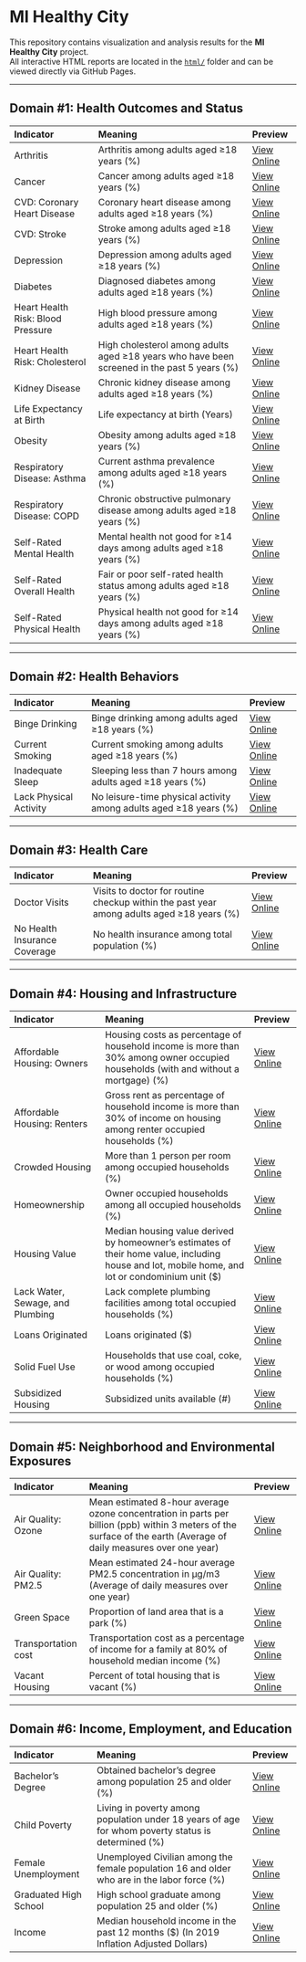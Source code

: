 # MI Healthy City

This repository contains visualization and analysis results for the **MI Healthy City** project.  
All interactive HTML reports are located in the [`html/`](./html) folder and can be viewed directly via GitHub Pages.

---

## Domain #1: Health Outcomes and Status 

| Indicator | Meaning | Preview |
|:------|:-----------|:----------------|
| Arthritis | Arthritis among adults aged ≥18 years (%) | [View Online](https://yanlintong.github.io/MI-HealthyCity/html/1_Arthrisis.html) |
| Cancer | Cancer among adults aged ≥18 years (%) | [View Online](https://yanlintong.github.io/MI-HealthyCity/html/1_Cancer.html) |
| CVD: Coronary Heart Disease | Coronary heart disease among adults aged ≥18 years (%) | [View Online](https://yanlintong.github.io/MI-HealthyCity/html/1_CVD_Coronary_Heart_Disease.html) |
| CVD: Stroke | Stroke among adults aged ≥18 years (%) | [View Online](https://yanlintong.github.io/MI-HealthyCity/html/1_CVD_Stroke.html) |
| Depression | Depression among adults aged ≥18 years (%) | [View Online](https://yanlintong.github.io/MI-HealthyCity/html/1_Depression.html) |
| Diabetes | Diagnosed diabetes among adults aged ≥18 years (%) | [View Online](https://yanlintong.github.io/MI-HealthyCity/html/1_Diabetes.html) |
| Heart Health Risk: Blood Pressure | High blood pressure among adults aged ≥18 years (%) | [View Online](https://yanlintong.github.io/MI-HealthyCity/html/1_Heart_Health_Risk_Blood_Pressure.html) |
| Heart Health Risk: Cholesterol | High cholesterol among adults aged ≥18 years who have been screened in the past 5 years (%) | [View Online](https://yanlintong.github.io/MI-HealthyCity/html/1_Heart_Health_Risk_Cholesterol.html) |
| Kidney Disease | Chronic kidney disease among adults aged ≥18 years (%) | [View Online](https://yanlintong.github.io/MI-HealthyCity/html/1_Kidney_Disease.html) |
| Life Expectancy at Birth | Life expectancy at birth (Years) | [View Online](https://yanlintong.github.io/MI-HealthyCity/html/1_Life_Expectancy_At_Birth.html) |
| Obesity | Obesity among adults aged ≥18 years (%) | [View Online](https://yanlintong.github.io/MI-HealthyCity/html/1_Obesity.html) |
| Respiratory Disease: Asthma | Current asthma prevalence among adults aged ≥18 years (%) | [View Online](https://yanlintong.github.io/MI-HealthyCity/html/1_Respiratory_Disease_Asthma.html) |
| Respiratory Disease: COPD | Chronic obstructive pulmonary disease among adults aged ≥18 years (%) | [View Online](https://yanlintong.github.io/MI-HealthyCity/html/1_Respiratory_Disease_COPD.html) |
| Self-Rated Mental Health | Mental health not good for ≥14 days among adults aged ≥18 years (%) | [View Online](https://yanlintong.github.io/MI-HealthyCity/html/1_Self_Rated_Mental_Health.html) |
| Self-Rated Overall Health | Fair or poor self-rated health status among adults aged ≥18 years (%) | [View Online](https://yanlintong.github.io/MI-HealthyCity/html/1_Self_Rated_Overall_Health.html) |
| Self-Rated Physical Health | Physical health not good for ≥14 days among adults aged ≥18 years (%) | [View Online](https://yanlintong.github.io/MI-HealthyCity/html/1_Self_Rated_Physical_Health.html) |

---

## Domain #2: Health Behaviors 

| Indicator | Meaning | Preview |
|:------|:-----------|:----------------|
| Binge Drinking | Binge drinking among adults aged ≥18 years (%) | [View Online](https://yanlintong.github.io/MI-HealthyCity/html/1_Arthrisis.html) |
| Current Smoking | Current smoking among adults aged ≥18 years (%) | [View Online](https://yanlintong.github.io/MI-HealthyCity/html/1_CVD_Coronary_Heart_Disease.html) |
| Inadequate Sleep | Sleeping less than 7 hours among adults aged ≥18 years (%) | [View Online](https://yanlintong.github.io/MI-HealthyCity/html/1_Cancer.html) |
| Lack Physical Activity | No leisure-time physical activity among adults aged ≥18 years (%) | [View Online](https://yanlintong.github.io/MI-HealthyCity/html/1_Cancer.html) |

---

## Domain #3: Health Care 

| Indicator | Meaning | Preview |
|:------|:-----------|:----------------|
| Doctor Visits | Visits to doctor for routine checkup within the past year among adults aged ≥18 years (%) | [View Online](https://yanlintong.github.io/MI-HealthyCity/html/1_Arthrisis.html) |
| No Health Insurance Coverage | No health insurance among total population (%) | [View Online](https://yanlintong.github.io/MI-HealthyCity/html/1_CVD_Coronary_Heart_Disease.html) |

---

## Domain #4: Housing and Infrastructure 

| Indicator | Meaning | Preview |
|:------|:-----------|:----------------|
| Affordable Housing: Owners | Housing costs as percentage of household income is more than 30% among owner occupied households (with and without a mortgage) (%) | [View Online](https://yanlintong.github.io/MI-HealthyCity/html/1_Cancer.html) |
| Affordable Housing: Renters | Gross rent as percentage of household income is more than 30% of income on housing among renter occupied households (%) | [View Online](https://yanlintong.github.io/MI-HealthyCity/html/1_Cancer.html) |
| Crowded Housing | More than 1 person per room among occupied households (%) | [View Online](https://yanlintong.github.io/MI-HealthyCity/html/1_Cancer.html) |
| Homeownership | Owner occupied households among all occupied households (%) | [View Online](https://yanlintong.github.io/MI-HealthyCity/html/1_Cancer.html) |
| Housing Value | Median housing value derived by homeowner’s estimates of their home value, including house and lot, mobile home, and lot or condominium unit ($) | [View Online](https://yanlintong.github.io/MI-HealthyCity/html/1_Cancer.html) |
| Lack Water, Sewage, and Plumbing | Lack complete plumbing facilities among total occupied households (%) | [View Online](https://yanlintong.github.io/MI-HealthyCity/html/1_Cancer.html) |
| Loans Originated | Loans originated ($) | [View Online](https://yanlintong.github.io/MI-HealthyCity/html/1_Cancer.html) |
| Solid Fuel Use | Households that use coal, coke, or wood among occupied households (%) | [View Online](https://yanlintong.github.io/MI-HealthyCity/html/1_Cancer.html) |
| Subsidized Housing | Subsidized units available (#) | [View Online](https://yanlintong.github.io/MI-HealthyCity/html/1_Cancer.html) |


---

## Domain #5: Neighborhood and Environmental Exposures 

| Indicator | Meaning | Preview |
|:------|:-----------|:----------------|
| Air Quality: Ozone | Mean estimated 8-hour average ozone concentration in parts per billion (ppb) within 3 meters of the surface of the earth (Average of daily measures over one year) | [View Online](https://yanlintong.github.io/MI-HealthyCity/html/1_Cancer.html) |
| Air Quality: PM2.5 | Mean estimated 24-hour average PM2.5 concentration in μg/m3 (Average of daily measures over one year) | [View Online](https://yanlintong.github.io/MI-HealthyCity/html/1_Cancer.html) |
| Green Space | Proportion of land area that is a park (%) | [View Online](https://yanlintong.github.io/MI-HealthyCity/html/1_Cancer.html) |
| Transportation cost | Transportation cost as a percentage of income for a family at 80% of household median income (%) | [View Online](https://yanlintong.github.io/MI-HealthyCity/html/1_Cancer.html) |
| Vacant Housing | Percent of total housing that is vacant (%) | [View Online](https://yanlintong.github.io/MI-HealthyCity/html/1_Cancer.html) |

---

## Domain #6: Income, Employment, and Education 

| Indicator | Meaning | Preview |
|:------|:-----------|:----------------|
| Bachelor’s Degree | Obtained bachelor’s degree among population 25 and older (%) | [View Online](https://yanlintong.github.io/MI-HealthyCity/html/1_Arthrisis.html) |
| Child Poverty | Living in poverty among population under 18 years of age for whom poverty status is determined (%) | [View Online](https://yanlintong.github.io/MI-HealthyCity/html/1_CVD_Coronary_Heart_Disease.html) |
| Female Unemployment | Unemployed Civilian among the female population 16 and older who are in the labor force (%) | [View Online](https://yanlintong.github.io/MI-HealthyCity/html/1_Cancer.html) |
| Graduated High School | High school graduate among population 25 and older (%) | [View Online](https://yanlintong.github.io/MI-HealthyCity/html/1_Cancer.html) |
| Income | Median household income in the past 12 months ($) (In 2019 Inflation Adjusted Dollars) | [View Online](https://yanlintong.github.io/MI-HealthyCity/html/1_Cancer.html) |







